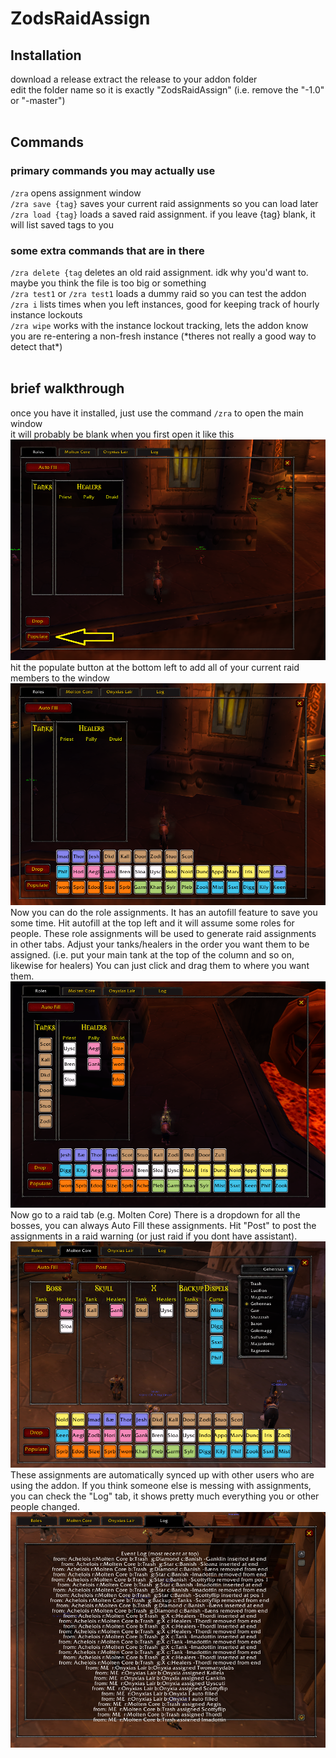 # ZodsRaidAssign
<h2>Installation</h2>
download a release
extract the release to your addon folder<br>
edit the folder name so it is exactly "ZodsRaidAssign" (i.e. remove the "-1.0" or "-master")<br>
<br>
<h2>Commands</h2>
<h3>primary commands you may actually use</h3>
<code>/zra</code> opens assignment window<br>
<code>/zra save {tag}</code> saves your current raid assignments so you can load later<br>
<code>/zra load {tag}</code> loads a saved raid assignment. if you leave {tag} blank, it will list saved tags to you<br>

<h3>some extra commands that are in there</h3>
<code>/zra delete {tag</code> deletes an old raid assignment. idk why you'd want to. maybe you think the file is too big or something<br>
<code>/zra test1</code> or <code>/zra test1</code> loads a dummy raid so you can test the addon<br>
<code>/zra i</code> lists times when you left instances, good for keeping track of hourly instance lockouts<br>
<code>/zra wipe</code> works with the instance lockout tracking, lets the addon know you are re-entering a non-fresh instance (*theres not really a good way to detect that*)<br>

<br>
<h2>brief walkthrough</h2>

once you have it installed, just use the command `/zra` to open the main window <br>
it will probably be blank when you first open it like this
![roles tab](https://github.com/Alogsdon/ZodsRaidAssign/blob/master/images/Empty.png)
<br>
hit the populate button at the bottom left to add all of your current raid members to the window
![roles tab](https://github.com/Alogsdon/ZodsRaidAssign/blob/master/images/populated.png)
<br>
Now you can do the role assignments. It has an autofill feature to save you some time. Hit autofill at the top left and it will assume some roles for people. These role assignments will be used to generate raid assignments in other tabs. Adjust your tanks/healers in the order you want them to be assigned. (i.e. put your main tank at the top of the column and so on, likewise for healers) You can just click and drag them to where you want them.
![roles tab](https://github.com/Alogsdon/ZodsRaidAssign/blob/master/images/RolesTab.png)
<br>
Now go to a raid tab (e.g. Molten Core) There is a dropdown for all the bosses, you can always Auto Fill these assignments. Hit "Post" to post the assignments in a raid warning (or just raid if you dont have assistant). 
![roles tab](https://github.com/Alogsdon/ZodsRaidAssign/blob/master/images/Gehennas.png)
<br>
These assignments are automatically synced up with other users who are using the addon. If you think someone else is messing with assignments, you can check the "Log" tab, it shows pretty much everything you or other people changed.
![roles tab](https://github.com/Alogsdon/ZodsRaidAssign/blob/master/images/Log.png)


